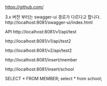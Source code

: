 https://github.com/

3.x 버전 부터는 swagger-ui 경로가 다르다고 합니다.
http://localhost:8081/swagger-ui/index.html

API
http://localhost:8081/v1/api/test

http://localhost:8081/v1/api/test2

http://localhost:8081/v2/api/test2


http://localhost:8081/insert/member

http://localhost:8081/insert/school

SELECT * FROM MEMBER;
select * from school;